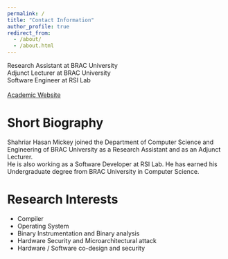 ```yaml
---
permalink: /
title: "Contact Information"
author_profile: true
redirect_from: 
  - /about/
  - /about.html
---
```


Research Assistant at BRAC University <br>
Adjunct Lecturer at BRAC University <br>
Software Engineer at RSI Lab <br>
<br>
[Academic Website](https://cse.sds.bracu.ac.bd/faculty_profile/374/shahriar_hasan_mickey) 

Short Biography
======
Shahriar Hasan Mickey joined the Department of Computer Science and Engineering of BRAC University as a Research Assistant and as an Adjunct Lecturer. <br>
He is also working as a Software Developer at RSI Lab. He has earned his Undergraduate degree from BRAC University in Computer Science.

Research Interests
======
- Compiler
- Operating System
- Binary Instrumentation and Binary analysis
- Hardware Security and Microarchitectural attack
- Hardware / Software co-design and security

